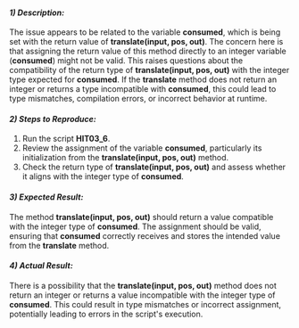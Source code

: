 ﻿#### ***1) Description:***
The issue appears to be related to the variable **consumed**, which is being set with the return value of **translate(input, pos, out)**. The concern here is that assigning the return value of this method directly to an integer variable (**consumed**) might not be valid. This raises questions about the compatibility of the return type of **translate(input, pos, out)** with the integer type expected for **consumed**. If the **translate** method does not return an integer or returns a type incompatible with **consumed**, this could lead to type mismatches, compilation errors, or incorrect behavior at runtime.
#### ***2) Steps to Reproduce:***
1. Run the script **HIT03\_6**.
1. Review the assignment of the variable **consumed**, particularly its initialization from the **translate(input, pos, out)** method.
1. Check the return type of **translate(input, pos, out)** and assess whether it aligns with the integer type of **consumed**.
#### ***3) Expected Result:***
The method **translate(input, pos, out)** should return a value compatible with the integer type of **consumed**. The assignment should be valid, ensuring that **consumed** correctly receives and stores the intended value from the **translate** method.
#### ***4) Actual Result:***
There is a possibility that the **translate(input, pos, out)** method does not return an integer or returns a value incompatible with the integer type of **consumed**. This could result in type mismatches or incorrect assignment, potentially leading to errors in the script's execution.

